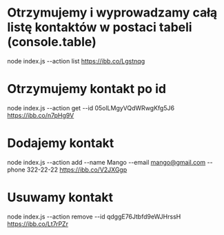 # Otrzymujemy i wyprowadzamy całą listę kontaktów w postaci tabeli (console.table)
node index.js --action list
https://ibb.co/Lgstnqg

# Otrzymujemy kontakt po id
node index.js --action get --id 05olLMgyVQdWRwgKfg5J6
https://ibb.co/n7pHg9V

# Dodajemy kontakt
node index.js --action add --name Mango --email mango@gmail.com --phone 322-22-22
https://ibb.co/V2JXGgp

# Usuwamy kontakt
node index.js --action remove --id qdggE76Jtbfd9eWJHrssH
https://ibb.co/Lt7rPZr
